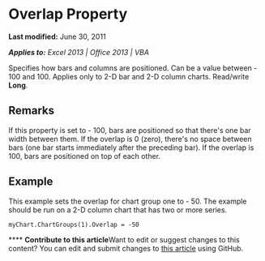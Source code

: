 
# Overlap Property

 **Last modified:** June 30, 2011

 _**Applies to:** Excel 2013 | Office 2013 | VBA_

Specifies how bars and columns are positioned. Can be a value between - 100 and 100. Applies only to 2-D bar and 2-D column charts. Read/write  **Long**.


## Remarks

If this property is set to - 100, bars are positioned so that there's one bar width between them. If the overlap is 0 (zero), there's no space between bars (one bar starts immediately after the preceding bar). If the overlap is 100, bars are positioned on top of each other.


## Example

This example sets the overlap for chart group one to - 50. The example should be run on a 2-D column chart that has two or more series.


```
myChart.ChartGroups(1).Overlap = -50
```


****   **Contribute to this article**Want to edit or suggest changes to this content? You can edit and submit changes to  [this article](https://github.com/jhershey00/VBA_Excel_Test/OpenXMLCon/articles/60e82754-4553-7ee9-7403-06cd12de733e.md) using GitHub.

